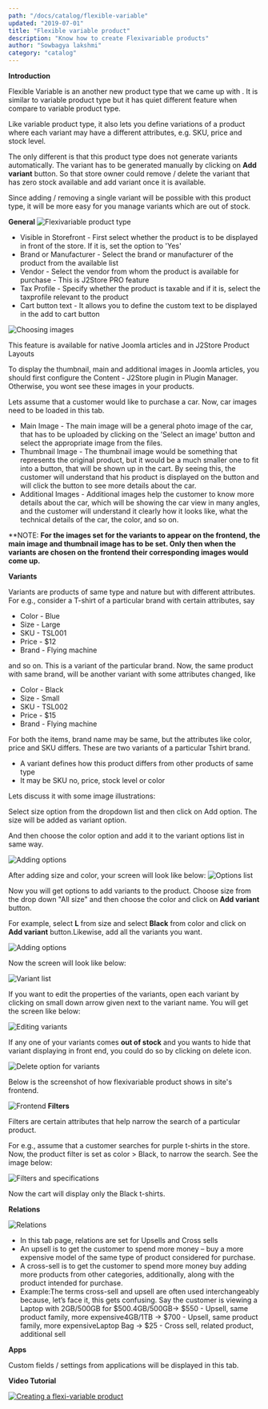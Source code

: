 ```yaml
---
path: "/docs/catalog/flexible-variable"
updated: "2019-07-01"
title: "Flexible variable product"
description: "Know how to create Flexivariable products"
author: "Sowbagya lakshmi"
category: "catalog"
---
```

**Introduction**

Flexible Variable is an another new product type that we came up with . It is similar to variable product type but it has quiet different feature when compare to variable product type.

Like variable product type, it also lets you define variations of a product where each variant may have a different attributes, e.g. SKU, price and stock level.

The only different is that this product type does not generate variants automatically. The variant has to be generated manually by clicking on **Add variant** button. So that store owner could remove / delete the variant that has zero stock available and add variant once it is available.

Since adding / removing a single variant will be possible with this product type, it will be more easy for you manage variants which are out of stock.

**General**
![Flexivariable product type](../../images/catalog/flexible-variable/flexi-var-product-type.png)

- Visible in Storefront - First select whether the product is to be displayed in front of the store. If it is, set the option to 'Yes'
- Brand or Manufacturer - Select the brand or manufacturer of the product from the available list
- Vendor - Select the vendor from whom the product is available for purchase - This is J2Store PRO feature
- Tax Profile - Specify whether the product is taxable and if it is, select the taxprofile relevant to the product
- Cart button text - It allows you to define the custom text to be displayed in the add to cart button

![Choosing images](../../images/catalog/flexible-variable/flexi-var-images.png)

This feature is available for native Joomla articles and in J2Store Product Layouts

To display the thumbnail, main and additional images in Joomla articles, you should first configure the Content - J2Store plugin in Plugin Manager. Otherwise, you wont see these images in your products.

Lets assume that a customer would like to purchase a car. Now, car images need to be loaded in this tab.

- Main Image - The main image will be a general photo image of the car, that has to be uploaded by clicking on the 'Select an image' button and select the appropriate image from the files.
- Thumbnail Image - The thumbnail image would be something that represents the original product, but it would be a much smaller one to fit into a button, that will be shown up in the cart. By seeing this, the customer will understand that his product is displayed on the button and will click the button to see more details about the car.
- Additional Images - Additional images help the customer to know more details about the car, which will be showing the car view in many angles, and the customer will understand it clearly how it looks like, what the technical details of the car, the color, and so on.

**NOTE: **For the images set for the variants to appear on the frontend, the main image and thumbnail image has to be set. Only then when the variants are chosen on the frontend their corresponding images would come up.**

**Variants**

Variants are products of same type and nature but with different attributes. For e.g., consider a T-shirt of a particular brand with certain attributes, say

- Color - Blue
- Size - Large
- SKU - TSL001
- Price - $12
- Brand - Flying machine

and so on. This is a variant of the particular brand. Now, the same product with same brand, will be another variant with some attributes changed, like

- Color - Black
- Size - Small
- SKU - TSL002
- Price - $15
- Brand - Flying machine

For both the items, brand name may be same, but the attributes like color, price and SKU differs. These are two variants of a particular Tshirt brand.

- A variant defines how this product differs from other products of same type
- It may be SKU no, price, stock level or color

Lets discuss it with some image illustrations:

Select size option from the dropdown list and then click on Add option. The size will be added as variant option.

And then choose the color option and add it to the variant options list in same way.

![Adding options](../../images/catalog/flexible-variable/flexi-var-options.png)

After adding size and color, your screen will look like below:
![Options list](../../images/catalog/flexible-variable/flexi-var-option-list.png)

Now you will get options to add variants to the product. Choose size from the drop down "All size" and then choose the color and click on **Add variant** button.

For example, select **L** from size and select **Black** from color and click on **Add variant** button.Likewise, add all the variants you want.

![Adding options](../../images/catalog/flexible-variable/flexi-var-adding-options.png)

Now the screen will look like below:

![Variant list](../../images/catalog/flexible-variable/flexi-var-vari-list.png)

If you want to edit the properties of the variants, open each variant by clicking on small down arrow given next to the variant name. You will get the screen like below:

![Editing variants](../../images/catalog/flexible-variable/flexi-var-editing-variants.png)


If any one of your variants comes **out of stock** and you wants to hide that variant displaying in front end, you could do so by clicking on delete icon.

![Delete option for variants](../../images/catalog/flexible-variable/flexi-var-deleting-variants.png)

Below is the screenshot of how flexivariable product shows in site's frontend.

![Frontend](../../images/catalog/flexible-variable/flexi-var-frontend.png)
**Filters**

Filters are certain attributes that help narrow the search of a particular product.

For e.g., assume that a customer searches for purple t-shirts in the store. Now, the product filter is set as color > Black, to narrow the search. See the image below:

![Filters and specifications](../../images/catalog/flexible-variable/flexi-var-specs.png)

Now the cart will display only the Black t-shirts.

**Relations**

![Relations](../../images/catalog/flexible-variable/flexi-var-relations.png)

- In this tab page, relations are set for Upsells and Cross sells
- An upsell is to get the customer to spend more money – buy a more expensive model of the same type of product considered for purchase.
- A cross-sell is to get the customer to spend more money buy adding more products from other categories, additionally, along with the product intended for purchase.
- Example:The terms cross-sell and upsell are often used interchangeably because, let’s face it, this gets confusing. Say the customer is viewing a Laptop with 2GB/500GB for $500.4GB/500GB-> $550 - Upsell, same product family, more expensive4GB/1TB -> $700 - Upsell, same product family, more expensiveLaptop Bag -> $25 - Cross sell, related product, additional sell


**Apps**

Custom fields / settings from applications will be displayed in this tab.

**Video Tutorial**

[![Creating a flexi-variable product](https://img.youtube.com/vi/51J1UkeRu3Y/0.jpg)](https://youtu.be/yu1JKOjPba8 "Creating a flexi variable product")







